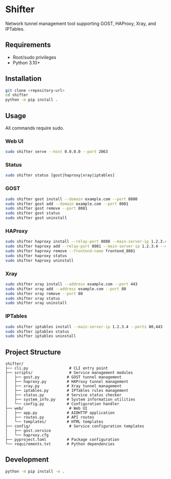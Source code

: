 # Shifter

Network tunnel management tool supporting GOST, HAProxy, Xray, and IPTables.

## Requirements

- Root/sudo privileges
- Python 3.10+

## Installation

```bash
git clone <repository-url>
cd shifter
python -m pip install .
```

## Usage

All commands require sudo.

### Web UI

```bash
sudo shifter serve --host 0.0.0.0 --port 2063
```

### Status

```bash
sudo shifter status [gost|haproxy|xray|iptables]
```

### GOST

```bash
sudo shifter gost install --domain example.com --port 8080
sudo shifter gost add --domain example.com --port 8081
sudo shifter gost remove --port 8081
sudo shifter gost status
sudo shifter gost uninstall
```

### HAProxy

```bash
sudo shifter haproxy install --relay-port 8080 --main-server-ip 1.2.3.4 --main-server-port 443
sudo shifter haproxy add --relay-port 8081 --main-server-ip 1.2.3.4 --main-server-port 80
sudo shifter haproxy remove --frontend-name frontend_8081
sudo shifter haproxy status
sudo shifter haproxy uninstall
```

### Xray

```bash
sudo shifter xray install --address example.com --port 443
sudo shifter xray add --address example.com --port 80
sudo shifter xray remove --port 80
sudo shifter xray status
sudo shifter xray uninstall
```

### IPTables

```bash
sudo shifter iptables install --main-server-ip 1.2.3.4 --ports 80,443
sudo shifter iptables status
sudo shifter iptables uninstall
```

## Project Structure

```
shifter/
├── cli.py                  # CLI entry point
├── scripts/                # Service management modules
│   ├── gost.py            # GOST tunnel management
│   ├── haproxy.py         # HAProxy tunnel management
│   ├── xray.py            # Xray tunnel management
│   ├── iptables.py        # IPTables rules management
│   ├── status.py          # Service status checker
│   ├── system_info.py     # System information utilities
│   └── config.py          # Configuration handler
├── web/                    # Web UI
│   ├── app.py             # AIOHTTP application
│   ├── routes.py          # API routes
│   └── templates/         # HTML templates
├── config/                 # Service configuration templates
│   ├── gost.service
│   └── haproxy.cfg
├── pyproject.toml         # Package configuration
└── requirements.txt       # Python dependencies
```

## Development

```bash
python -m pip install -e .
```